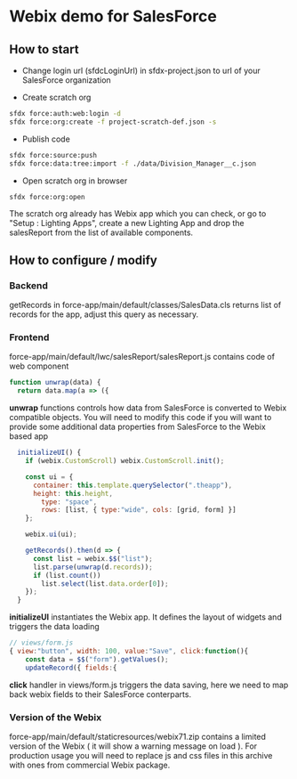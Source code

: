 # Webix demo for SalesForce

## How to start

- Change login url (sfdcLoginUrl) in sfdx-project.json to url of your SalesForce organization

- Create scratch org

```sh
sfdx force:auth:web:login -d
sfdx force:org:create -f project-scratch-def.json -s
```

- Publish code

```sh
sfdx force:source:push
sfdx force:data:tree:import -f ./data/Division_Manager__c.json
```

- Open scratch org in browser

```
sfdx force:org:open
```

The scratch org already has Webix app which you can check, or go to "Setup : Lighting Apps", create a new Lighting App and drop the salesReport from the list of available components.

## How to configure / modify

### Backend

getRecords in force-app/main/default/classes/SalesData.cls returns list of records for the app, adjust this query as necessary. 

### Frontend

force-app/main/default/lwc/salesReport/salesReport.js contains code of web component

```js
function unwrap(data) {
  return data.map(a => ({
```

**unwrap** functions controls how data from SalesForce is converted to Webix compatible objects. You will need to modify this code if you will want to provide some additional data properties from SalesForce to the Webix based app

```js
  initializeUI() {
    if (webix.CustomScroll) webix.CustomScroll.init();

    const ui = {
      container: this.template.querySelector(".theapp"),
      height: this.height,
	    type: "space",
	    rows: [list, { type:"wide", cols: [grid, form] }]
    };

    webix.ui(ui);

    getRecords().then(d => {
      const list = webix.$$("list");
      list.parse(unwrap(d.records));
      if (list.count())
        list.select(list.data.order[0]);
    });
  }
```

**initializeUI** instantiates the Webix app. It defines the layout of widgets and triggers the data loading


```js
// views/form.js
{ view:"button", width: 100, value:"Save", click:function(){
    const data = $$("form").getValues();
    updateRecord({ fields:{
```

**click** handler in views/form.js triggers the data saving, here we need to map back webix fields to their SalesForce conterparts.


### Version of the Webix


force-app/main/default/staticresources/webix71.zip contains a limited version of the Webix ( it will show a warning message on load ). For production usage you will need to replace js and css files in this archive with ones from commercial Webix package.

